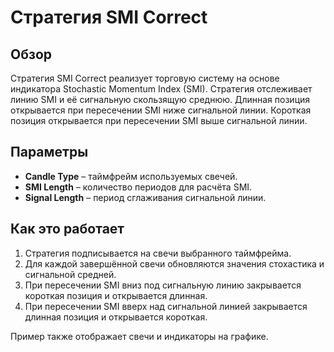 # Стратегия SMI Correct

## Обзор
Стратегия SMI Correct реализует торговую систему на основе индикатора Stochastic Momentum Index (SMI). Стратегия отслеживает линию SMI и её сигнальную скользящую среднюю. Длинная позиция открывается при пересечении SMI ниже сигнальной линии. Короткая позиция открывается при пересечении SMI выше сигнальной линии.

## Параметры
- **Candle Type** – таймфрейм используемых свечей.
- **SMI Length** – количество периодов для расчёта SMI.
- **Signal Length** – период сглаживания сигнальной линии.

## Как это работает
1. Стратегия подписывается на свечи выбранного таймфрейма.
2. Для каждой завершённой свечи обновляются значения стохастика и сигнальной средней.
3. При пересечении SMI вниз под сигнальную линию закрывается короткая позиция и открывается длинная.
4. При пересечении SMI вверх над сигнальной линией закрывается длинная позиция и открывается короткая.

Пример также отображает свечи и индикаторы на графике.
